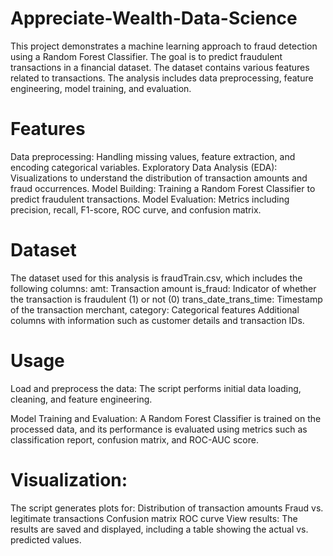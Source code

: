 # Appreciate-Wealth-Data-Science
This project demonstrates a machine learning approach to fraud detection using a Random Forest Classifier. The goal is to predict fraudulent transactions in a financial dataset. The dataset contains various features related to transactions. The analysis includes data preprocessing, feature engineering, model training, and evaluation.

# Features
Data preprocessing: Handling missing values, feature extraction, and encoding categorical variables.
Exploratory Data Analysis (EDA): Visualizations to understand the distribution of transaction amounts and fraud occurrences.
Model Building: Training a Random Forest Classifier to predict fraudulent transactions.
Model Evaluation: Metrics including precision, recall, F1-score, ROC curve, and confusion matrix.

# Dataset
The dataset used for this analysis is fraudTrain.csv, which includes the following columns:
amt: Transaction amount
is_fraud: Indicator of whether the transaction is fraudulent (1) or not (0)
trans_date_trans_time: Timestamp of the transaction
merchant, category: Categorical features
Additional columns with information such as customer details and transaction IDs.

# Usage

Load and preprocess the data:
The script performs initial data loading, cleaning, and feature engineering.

Model Training and Evaluation:
A Random Forest Classifier is trained on the processed data, and its performance is evaluated using metrics such as classification report, confusion matrix, and ROC-AUC score.

# Visualization:
The script generates plots for:
Distribution of transaction amounts
Fraud vs. legitimate transactions
Confusion matrix
ROC curve
View results: The results are saved and displayed, including a table showing the actual vs. predicted values.




